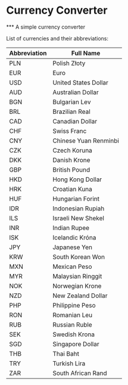 # Currency Converter

*** A simple currency converter

List of currencies and their abbreviations:

| Abbreviation | Full Name                      |
|--------------|--------------------------------|
| PLN          | Polish Złoty                   |
| EUR          | Euro                           |
| USD          | United States Dollar          |
| AUD          | Australian Dollar             |
| BGN          | Bulgarian Lev                  |
| BRL          | Brazilian Real                 |
| CAD          | Canadian Dollar               |
| CHF          | Swiss Franc                   |
| CNY          | Chinese Yuan Renminbi         |
| CZK          | Czech Koruna                  |
| DKK          | Danish Krone                  |
| GBP          | British Pound                 |
| HKD          | Hong Kong Dollar              |
| HRK          | Croatian Kuna                 |
| HUF          | Hungarian Forint              |
| IDR          | Indonesian Rupiah             |
| ILS          | Israeli New Shekel            |
| INR          | Indian Rupee                  |
| ISK          | Icelandic Króna               |
| JPY          | Japanese Yen                  |
| KRW          | South Korean Won              |
| MXN          | Mexican Peso                  |
| MYR          | Malaysian Ringgit             |
| NOK          | Norwegian Krone               |
| NZD          | New Zealand Dollar            |
| PHP          | Philippine Peso               |
| RON          | Romanian Leu                  |
| RUB          | Russian Ruble                 |
| SEK          | Swedish Krona                 |
| SGD          | Singapore Dollar              |
| THB          | Thai Baht                     |
| TRY          | Turkish Lira                  |
| ZAR          | South African Rand            |
